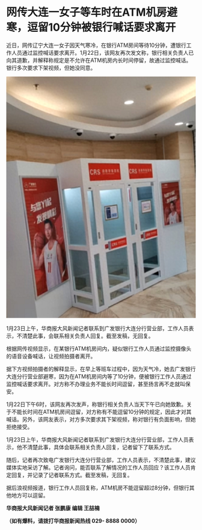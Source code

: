 # 网传大连一女子等车时在ATM机房避寒，逗留10分钟被银行喊话要求离开

近日，网传辽宁大连一女子因天气寒冷，在银行ATM房间等待10分钟，遭银行工作人员通过监控喊话要求离开。1月22日，该网友再次发文称，银行相关负责人已向其道歉，并解释称规定是不允许在ATM机房内长时间停留，故通过监控喊话。银行多次要求下架视频，但她没同意。

![faadde4bbd74bcc8e67ce5f88e917d1f.jpg](https://raw.githubusercontent.com/qqhsx/qqnews_image/main/2024/01/23/网传大连一女子等车时在ATM机房避寒，逗留10分钟被银行喊话要求离开/faadde4bbd74bcc8e67ce5f88e917d1f.jpg)

1月23日上午，华商报大风新闻记者联系到广发银行大连分行营业部，工作人员表示，不清楚此事，会联系相关负责人回复。截至发稿，无回复。

根据网传视频显示，在某银行ATM机房间内，疑似银行工作人员通过监控摄像头的语音设备喊话，让视频拍摄者离开。

据下方视频拍摄者的解释显示，在早上等班车过程中，因为天气冷，她去广发银行大连分行营业部避寒，因为在ATM机房间内等了10分钟，便被银行工作人员通过监控喊话要求离开。对方称不办理业务不能长时间逗留，甚至扬言再不走就叫保安。

1月22日下午6时，该网友再次发声，称银行相关负责人当天下午已向她致歉。关于不能长时间在ATM机房间逗留，对方称有不能逗留10分钟的规定，因此才对其喊话。另外，该网友表示，对方多次要求其下架视频，称对银行有负面影响，但她拒绝接受。

1月23日上午，华商报大风新闻记者联系到广发银行大连分行营业部，工作人员表示，他不清楚此事，具体会联系相关负责人回复，记者留下了联系方式。

随后，记者再次致电广发银行大连分行营业部，工作人员表示，不清楚此事，建议媒体实地采访了解。记者询问，能否联系了解情况的工作人员回应？该工作人员肯定回复，并记录了记者联系方式。截至发稿，无回复。

据后浪视频报道，银行工作人员回复称，ATM机房不能逗留超过8分钟，但银行其他地方可以逗留。

**华商报大风新闻记者 张鹏康 编辑 王喆楠**

**（如有爆料，请拨打华商报新闻热线 029- 8888 0000）**

